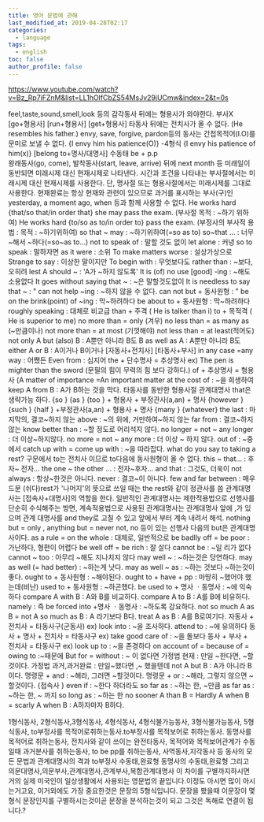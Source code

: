 ```yaml
---
title: 영어 문법에 관해
last_modified_at: 2019-04-28T02:17
categories:
  - language
tags:
  - english
toc: false
author_profile: false
---
```




https://www.youtube.com/watch?v=Bz_Rp7iFZnM&list=LL1hOlfCbZS54MsJv29jUCmw&index=2&t=0s

feel,taste,sound,smell,look 등의 감각동사 뒤에는 형용사가 와야한다. 부사X
[go+형용사] [run+형용사]  [get+형용사] 
타동사 뒤에는 전치사가 올 수 없다.
(He resembles his father.)
envy, save, forgive, pardon등의 동사는 간접목적어(I.O)를 문미로 보낼 수 없다.
{I envy him his patience(O)} -4형식
{I envy his patience of him(x)}
[belong to+명사/대명사]
수동태 be + p.p  
왕래동사(go, come), 발착동사(start, leave, arrive) 뒤에 next month 등 미래일이 동반되면
미래시제 대신 현재시제로 나타낸다.
시간과 조건을 나타내는 부사절에서는 미래시제 대신 현재시제를 사용한다.
단, 명사절 또는 형용사절에서는 미래시제를 그대로 사용한다.
현재완료는 항상 현재와 관련이 있으므로 과거를 표시하는 부사(구)인 yesterday, a moment ago, when 등과 함께 사용할 수 없다.
He works hard {that/so that/in order that} she may pass the exam.
(부사절 목적 : ~하기 위하여)
He works hard {to/so as to/in order to} pass the exam.
(부정사의 부사적 용법 : 목적 : ~하기위하여)
so that ~ may : ~하기위하여(=so as to)
so~that ... : 너무 ~해서 ~하다(=so~as to...)
not to speak of : 말할 것도 없이
let alone : 커녕
so to speak : 말하자면
as it were : 소위
To make matters worse : 설상가상으로
Strange to say : 이상한 말이지만
To begin with : 무엇보다도
rather than : ~보다, 오히려
lest A should ~ : 'A가 ~하지 않도록'
It is (of) no use [good] -ing : ~해도 소용없다
It goes without saying that ~ : ~은 말할것도없이
It is needless to say that ~ :     "
can not help ~ing : ~하지 않을 수 없다.
can not but + 동사원형 :                 "
be on the brink(point) of ~ing : 막~하려하다
be about to + 동사원형 : 막~하려하다
roughly speaking : 대체로
비교급 
than + 주격 ( He is talker than i)
to + 목적격 ( He is superior to me)
no more than = only (겨우)
no less than = as many as (~만큼이나)
not more than = at most (기껏해야)
not less than = at least(적어도)
not only A but (also) B : A뿐만 아니라 B도
B as well as A : A뿐만 아니라 B도
either A or B : A이거나 B이거나
[자동사+전치사]  [타동사+부사]
in any case =any way : 어쨌든
Even from : 심지어
the + 단수명사 = 추상명사
ex) The pen is mighter than the sword
(문필의 힘이 무력의 힘 보다 강하다.)
of + 추상명사 = 형용사
(A matter of importance =An important matter
at the cost of : ~을 희생하여
keep A from B : A가 B하는 것을 막다.
타동사를 동반한 형용사절 관계대명사 that은 생략가능 하다.
{so           }
{as           }
{too         }    + 형용사 + 부정관사(a,an) + 명사
{however }
{such       }
{half         }   +부정관사(a,an) + 형용사 + 명사
{many      }
{whatever}
the last : 마지막의, 결코~하지 않는
above : ~의 위에, 거만하여~하지 않는
far from : 결코~하지 않는
know better than : ~할 정도로 어리석지 않다.
no longer = not ~ any longer : 더 이상~하지않다.
no more = not ~ any more : 더 이상 ~ 하지 않다.
out of : ~중에서
catch up with = come up with : ~을 따라잡다.
what do you say to taking a rest? 구문에서 to는 전치사 이므로 to다음에 동사원형이 올 수 없다.
this ~ that... : 후자~ 전자...
the one ~ the other ... : 전자~후자...
and that : 그것도, 더욱이
not always : 항상~한것은 아니다.
never : 결코~이 아니다.
few and far between : 매우 드문
(쉬다)rest가 '나머지'의 뜻으로 쓰일 때는
 the rest와 같이 정관사를 씀
관계대명사는 [접속사+대명사]의 역할을 한다.
일반적인 관계대명사는 제한적용법으로 선행사를 단순히 수식해주는 방면,
계속적용법으로 사용된 관계대명사는 관계대명사 앞에 ,가 있으며 관계 대명사를 and they로 고칠 수 있고 앞에서 부터 계속 내려서 해석.
nothing but = only , anything but = never
not, no 등이 있는 선행사 다음의 but은 관계대명사이다.
as a rule = on the whole : 대체로, 일반적으로
be badlly off = be poor : 가난하다, 형편이 어렵다
be well off = be rich : 잘 살다
cannot be : ~일 리가 없다
cannot ~ too : 아무리 ~해도 지나치지 않다
may well ~ : ~하는것은 당연하다.
may as well (= had better) : ~하는게 낫다.
may as well ~ as : ~하는 것보다 ~하는것이 좋다.
ought to + 동사원형 : ~해야된다.
ought to + have + pp :
 마땅히 ~했어야 했는데(비난)
used to + 동사원형 : ~하곤했다.
be used to + 명사 ㆍ동명사 : ~에 익숙하다
compare A with B : A와 B를 비교하다.
compare A to B : A를 B에 비유하다.
namely : 즉
be forced into +명사 ㆍ동명사 : ~하도록 강요하다.
not so much A as B = not A so much as B
 : A 라기보다 B다.
treat A as B : A를 B로여기다.
자동사 + 전치사 = 타동사구(군동사)
ex) look into : ~을 조사하다.
       attend to : ~에 유의하다
동사 + 명사 + 전치사 = 타동사구
ex) take good care of : ~을 돌보다
동사 + 부사 + 전치사 = 타동사구
ex) look up to : ~을 존경하다
on account of = because of = owing to :~때문에
But for = without : ~ 이 없다면
가정법 현재 : 만일 ~한다면, ~할것이다.
가정법 과거,과거완료 : 만일~했다면 ,~ 했을텐데
not A but B : A가 아니라 B이다.
명령문 + and : ~해라, 그러면 ~할것이다.
명령문 + or : ~해라, 그렇지 않으면 ~할것이다.
{접속사 }
even if : ~한다 하더라도
so far as : ~하는 한, ~만큼
as far as : ~하는 한, ~ 까지
so long as : ~하는 한
no sooner A than B = Hardly A when B = 
scarly A when B : A하자마자 B하다.

1형식동사, 2형식동사,3형식동사, 4형식동사, 4형식불가능동사, 3형식불가능동사, 5형식동사, to부정사를 목적어로취하는동사.to부정사를 목적보어로 취하는동사. 동명사를목적어로 취하는동사, 전치사와 같이 쓰이는 완전타동사, 목적어와 목적보어관계가 수동일때 과거분사를 취하는동사, to be pp를 취하는동사, 사역동사,지각동사 등 동사의 모든 문법과 관계대명사의 격과 to부정사 수동태,완료형 동명사의 수동태,완료형 그리고 의문대명사,의문부사,관계대명사,관계부사,복합관계대명사 이 차이를 구별까지하시면 거의 실제 미국인이 일상생활에서 사용되는 영문법의 끝입니다.이정도 아시면 많이 아시는거고요, 이거외에도 가장 중요한것은 문장의 5형식입니다. 문장을 봤을때  이문장이 몇형식 문장인지를 구별하시는것이곧 문장을 분석하는것이 되고 그것은 독해로 연결이 됩니다.?